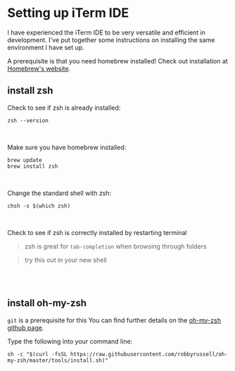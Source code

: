 # Setting up iTerm IDE

I have experienced the iTerm IDE to be very versatile and efficient in development. I've put together some instructions on installing the same environment I have set up.

A prerequisite is that you need homebrew installed! Check out installation at [Homebrew's website](https://brew.sh/).

## install zsh

Check to see if zsh is already installed:
```
zsh --version
```
<br>

Make sure you have homebrew installed:
```
brew update
brew install zsh
```
<br>

Change the standard shell with zsh:
```
chsh -s $(which zsh)
```
<br>

Check to see if zsh is correctly installed by restarting terminal
> zsh is great for `tab-completion` when browsing through folders

> try this out in your new shell
<br>
<br>

## install oh-my-zsh
`git` is a prerequisite for this
You can find further details on the [oh-my-zsh github page](https://github.com/robbyrussell/oh-my-zsh).

Type the following into your command line:
```
sh -c "$(curl -fsSL https://raw.githubusercontent.com/robbyrussell/oh-my-zsh/master/tools/install.sh)"
```
<br>
